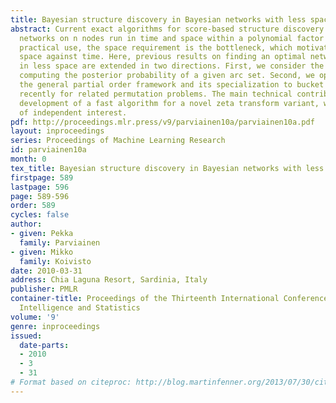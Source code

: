 ```yaml
---
title: Bayesian structure discovery in Bayesian networks with less space
abstract: Current exact algorithms for score-based structure discovery in Bayesian
  networks on n nodes run in time and space within a polynomial factor of 2^n. For
  practical use, the space requirement is the bottleneck, which motivates trading
  space against time. Here, previous results on finding an optimal network structure
  in less space are extended in two directions. First, we consider the problem of
  computing the posterior probability of a given arc set. Second, we operate with
  the general partial order framework and its specialization to bucket orders,  introduced
  recently for related permutation problems. The main technical contribution is the
  development of a fast algorithm for a novel zeta transform variant, which may be
  of independent interest.
pdf: http://proceedings.mlr.press/v9/parviainen10a/parviainen10a.pdf
layout: inproceedings
series: Proceedings of Machine Learning Research
id: parviainen10a
month: 0
tex_title: Bayesian structure discovery in Bayesian networks with less space
firstpage: 589
lastpage: 596
page: 589-596
order: 589
cycles: false
author:
- given: Pekka
  family: Parviainen
- given: Mikko
  family: Koivisto
date: 2010-03-31
address: Chia Laguna Resort, Sardinia, Italy
publisher: PMLR
container-title: Proceedings of the Thirteenth International Conference on Artificial
  Intelligence and Statistics
volume: '9'
genre: inproceedings
issued:
  date-parts:
  - 2010
  - 3
  - 31
# Format based on citeproc: http://blog.martinfenner.org/2013/07/30/citeproc-yaml-for-bibliographies/
---
```

